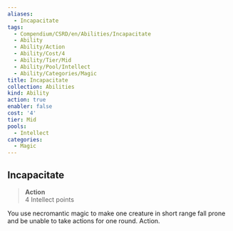 ```yaml
---
aliases:
  - Incapacitate
tags:
  - Compendium/CSRD/en/Abilities/Incapacitate
  - Ability
  - Ability/Action
  - Ability/Cost/4
  - Ability/Tier/Mid
  - Ability/Pool/Intellect
  - Ability/Categories/Magic
title: Incapacitate
collection: Abilities
kind: Ability
action: true
enabler: false
cost: '4'
tier: Mid
pools:
  - Intellect
categories:
  - Magic
---
```

## Incapacitate
>**Action**  
>4 Intellect points
  
You use necromantic magic to make one creature in short range fall prone and be unable to take actions for one round. Action.

